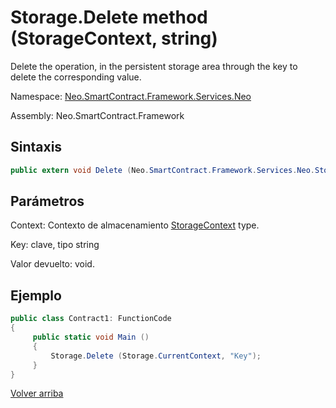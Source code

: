 # Storage.Delete method (StorageContext, string)

Delete the operation, in the persistent storage area through the key to delete the corresponding value.

Namespace: [Neo.SmartContract.Framework.Services.Neo](../../Neo.md)

Assembly: Neo.SmartContract.Framework

## Sintaxis

```c#
public extern void Delete (Neo.SmartContract.Framework.Services.Neo.StorageContext context, byte[] key)
```

## Parámetros

Context: Contexto de almacenamiento [StorageContext](../StorageContext.md) type.

Key: clave, tipo string

Valor devuelto: void.

## Ejemplo

```c#
public class Contract1: FunctionCode
{
     public static void Main ()
     {
         Storage.Delete (Storage.CurrentContext, "Key");
     }
}
```



[Volver arriba](../Storage.md)
